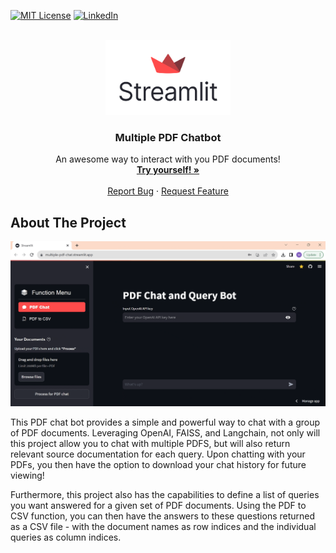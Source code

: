 [![MIT License][license-shield]][license-url]
[![LinkedIn][linkedin-shield]][linkedin-url]



<!-- PROJECT LOGO -->
<br />
<div align="center">
  <a href="https://github.com/othneildrew/Best-README-Template">
    <img src="Images/streamlit-logo-primary-colormark-darktext (1).png" alt="Logo" width="200" height="120">
  </a>

  <h3 align="center">Multiple PDF Chatbot</h3>

  <p align="center">
    An awesome way to interact with you PDF documents!
    <br />
    <a href="https://multiple-pdf-chat.streamlit.app/"><strong>Try yourself! »</strong></a>
    <br />
    <br />
    <a href="https://github.com/othneildrew/Best-README-Template/issues">Report Bug</a>
    ·
    <a href="https://github.com/othneildrew/Best-README-Template/issues">Request Feature</a>
  </p>
</div>

## About The Project

<img alt="Recording" src="Images/Recording%202023-08-20%20at%2016.45.57.gif">

This PDF chat bot provides a simple and powerful way to chat with a group of PDF documents. Leveraging OpenAI, FAISS, and Langchain, not only will this project allow you to chat with multiple PDFS, but will also return relevant source documentation for each query. Upon chatting with your PDFs, you then have the option to download your chat history for future viewing!

Furthermore, this project also has the capabilities to define a list of queries you want answered for a given set of PDF documents. Using the PDF to CSV function, you can then have the answers to these questions returned as a CSV file - with the document names as row indices and the individual queries as column indices.



<!-- MARKDOWN LINKS & IMAGES -->
<!-- https://www.markdownguide.org/basic-syntax/#reference-style-links -->

[license-shield]: https://img.shields.io/github/license/othneildrew/Best-README-Template.svg?style=for-the-badge
[license-url]: https://github.com/MaxBodley/PDFChatBot/blob/main/LICENSE
[linkedin-shield]: https://img.shields.io/badge/-LinkedIn-black.svg?style=for-the-badge&logo=linkedin&colorB=555
[linkedin-url]: https://www.linkedin.com/in/maxbodley/
